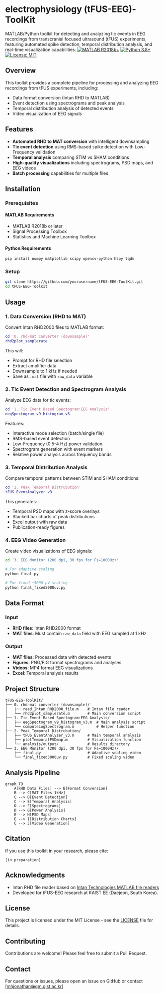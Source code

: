 # electrophysiology (tFUS-EEG)-ToolKit
MATLAB/Python toolkit for detecting and analyzing tic events in EEG recordings from transcranial focused ultrasound (tFUS) experiments, featuring automated spike detection, temporal distribution analysis, and real-time visualization capabilities.
[![MATLAB R2018b+](https://img.shields.io/badge/MATLAB-R2018b+-orange.svg)](https://www.mathworks.com/products/matlab.html)
[![Python 3.8+](https://img.shields.io/badge/python-3.8+-blue.svg)](https://www.python.org/downloads/)
[![License: MIT](https://img.shields.io/badge/License-MIT-green.svg)](https://opensource.org/licenses/MIT)

## Overview

This toolkit provides a complete pipeline for processing and analyzing EEG recordings from tFUS experiments, including:
- Data format conversion (Intan RHD to MATLAB)
- Event detection using spectrograms and peak analysis
- Temporal distribution analysis of detected events
- Video visualization of EEG signals

## Features

- **Automated RHD to MAT conversion** with intelligent downsampling
- **Tic event detection** using RMS-based spike detection with Low-Frequency validation
- **Temporal analysis** comparing STIM vs SHAM conditions
- **High-quality visualizations** including spectrograms, PSD maps, and EEG videos
- **Batch processing** capabilities for multiple files

## Installation

### Prerequisites

#### MATLAB Requirements
- MATLAB R2018b or later
- Signal Processing Toolbox
- Statistics and Machine Learning Toolbox

#### Python Requirements
```bash
pip install numpy matplotlib scipy opencv-python h5py tqdm
```

### Setup
```bash
git clone https://github.com/yourusername/tFUS-EEG-ToolKit.git
cd tFUS-EEG-ToolKit
```

## Usage

### 1. Data Conversion (RHD to MAT)

Convert Intan RHD2000 files to MATLAB format:

```matlab
cd '0. rhd-mat converter (downsample)'
rhd2plot_samplerate
```

This will:
- Prompt for RHD file selection
- Extract amplifier data
- Downsample to 1 kHz if needed
- Save as `.mat` file with `raw_data` variable

### 2. Tic Event Detection and Spectrogram Analysis

Analyze EEG data for tic events:

```matlab
cd '1. Tic Event Based Spectogram:EEG Analysis'
eegSpectogram_v9_histogram_v3
```

Features:
- Interactive mode selection (batch/single file)
- RMS-based event detection
- Low-Frequency (0.5-4 Hz) power validation
- Spectrogram generation with event markers
- Relative power analysis across frequency bands

### 3. Temporal Distribution Analysis

Compare temporal patterns between STIM and SHAM conditions:

```matlab
cd '2. Peak Temporal Distrubution'
tFUS_EventAnalyzer_v3
```

This generates:
- Temporal PSD maps with z-score overlays
- Stacked bar charts of peak distributions
- Excel output with raw data
- Publication-ready figures

### 4. EEG Video Generation

Create video visualizations of EEG signals:

```bash
cd '3. EEG Monitor (200 dpi, 30 fps for Fs=1000Hz)'

# For adaptive scaling
python final.py

# For fixed ±5000 µV scaling
python final_fixed5000uv.py
```

## Data Format

### Input
- **RHD files**: Intan RHD2000 format
- **MAT files**: Must contain `raw_data` field with EEG sampled at 1 kHz

### Output
- **MAT files**: Processed data with detected events
- **Figures**: PNG/FIG format spectrograms and analyses
- **Videos**: MP4 format EEG visualizations
- **Excel**: Temporal analysis results

## Project Structure

```
tFUS-EEG-ToolKit/
├── 0. rhd-mat converter (downsample)/
│   ├── read_Intan_RHD2000_file.m    # Intan file reader
│   └── rhd2plot_samplerate.m        # Main conversion script
├── 1. Tic Event Based Spectogram:EEG Analysis/
│   ├── eegSpectogram_v9_histogram_v3.m  # Main analysis script
│   └── computeLogSpectrogram.m          # Helper function
├── 2. Peak Temporal Distrubution/
│   ├── tFUS_EventAnalyzer_v3.m      # Main temporal analysis
│   ├── plotTemporalPSDmap.m         # Visualization function
│   └── analysis/output/             # Results directory
└── 3. EEG Monitor (200 dpi, 30 fps for Fs=1000Hz)/
    ├── final.py                     # Adaptive scaling video
    └── final_fixed5000uv.py         # Fixed scaling video
```

## Analysis Pipeline

```mermaid
graph TD
    A[RHD Data Files] --> B[Format Conversion]
    B --> C[MAT Files 1kHz]
    C --> D[Event Detection]
    C --> E[Temporal Analysis]
    D --> F[Spectrograms]
    D --> G[Power Analysis]
    E --> H[PSD Maps]
    E --> I[Distribution Charts]
    C --> J[Video Generation]
```

## Citation

If you use this toolkit in your research, please cite:

```
[in preparation]
```

## Acknowledgments

- Intan RHD file reader based on [Intan Technologies MATLAB file readers](https://www.intantech.com/downloads.html?tabSelect=Software&yPos=0)
- Developed for tFUS-EEG research at KAIST EE (Daejeon, South Korea).

## License

This project is licensed under the MIT License - see the [LICENSE](LICENSE) file for details.

## Contributing

Contributions are welcome! Please feel free to submit a Pull Request.

## Contact

For questions or issues, please open an issue on GitHub or contact [mhjonathan@gm.gist.ac.kr].
